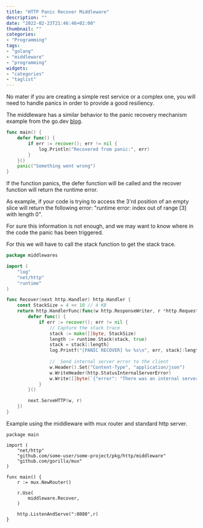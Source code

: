 ```yaml
---
title: "HTTP Panic Recover Middleware"
description: ""
date: "2022-02-23T21:46:46+02:00"
thumbnail: ""
categories:
- "Programming"
tags:
- "golang"
- "middleware"
- "programming"
widgets:
- "categories"
- "taglist"
---
```


No mater if you are creating a simple rest service or a complex one, you will need to handle panics in order to provide a good resiliency.

<!--more--> 

The middleware has a similar behavior to the panic recovery mechanism example from the go.dev [blog](https://go.dev/blog/defer-panic-and-recover).
```go
func main() {
    defer func() {
        if err := recover(); err != nil {
            log.Println("Recovered from panic:", err)
        }
    }()
    panic("Something went wrong")
}
```

If the function panics, the defer function will be called and the recover function will return the runtime error. 

As example, if your code is trying to access the 3'rd position of an empty slice will return the following error: "runtime error: index out of range [3] with length 0".

For sure this information is not enough, and we may want to know where in the code the panic has been triggered.

For this we will have to call the stack function to get the stack trace.

```go
package middlewares

import (
	"log"
	"net/http"
	"runtime"
)

func Recover(next http.Handler) http.Handler {
	const StackSize = 4 << 10 // 4 KB
	return http.HandlerFunc(func(w http.ResponseWriter, r *http.Request) {
		defer func() {
			if err := recover(); err != nil {
				// Capture the stack trace
				stack := make([]byte, StackSize)
				length := runtime.Stack(stack, true)
				stack = stack[:length]
				log.Printf("[PANIC RECOVER] %v %s\n", err, stack[:length])
				
				//	Send internal server error to the client
				w.Header().Set("Content-Type", "application/json")
				w.WriteHeader(http.StatusInternalServerError)
				w.Write([]byte(`{"error": "There was an internal server error"}`))
			}
		}()

		next.ServeHTTP(w, r)
	})
}
```

Example using the middleware with mux router and standard http server.
```golang
package main

import (
	"net/http"
	"github.com/some-user/some-project/pkg/http/middleware"
	"github.com/gorilla/mux"
)

func main() {
	r := mux.NewRouter()

	r.Use(
		middleware.Recover,
	)

	http.ListenAndServe(":8080",r)
}
```